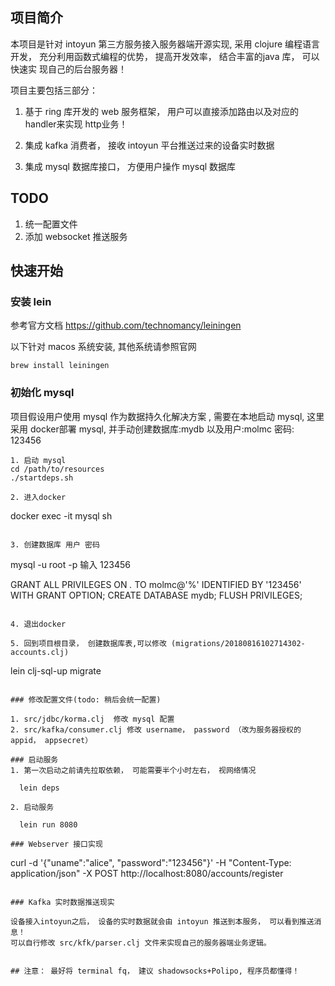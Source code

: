 ## 项目简介

本项目是针对 intoyun 第三方服务接入服务器端开源实现, 采用 clojure 编程语言
开发， 充分利用函数式编程的优势， 提高开发效率， 结合丰富的java 库， 可以快速实
现自己的后台服务器！

项目主要包括三部分：

1. 基于 ring 库开发的 web 服务框架， 用户可以直接添加路由以及对应的handler来实现
   http业务！

2. 集成 kafka 消费者， 接收 intoyun 平台推送过来的设备实时数据

3. 集成 mysql 数据库接口， 方便用户操作 mysql 数据库

## TODO

1. 统一配置文件
2. 添加 websocket 推送服务

## 快速开始

### 安装 lein

参考官方文档  https://github.com/technomancy/leiningen

以下针对 macos 系统安装, 其他系统请参照官网

```
brew install leiningen
```

### 初始化 mysql

项目假设用户使用 mysql 作为数据持久化解决方案 , 需要在本地启动 mysql, 这里采用
docker部署 mysql, 并手动创建数据库:mydb 以及用户:molmc 密码: 123456

```
1. 启动 mysql
cd /path/to/resources
./startdeps.sh

2. 进入docker
```
docker exec -it mysql sh
```

3. 创建数据库 用户 密码

```
  mysql -u root -p
       输入 123456

  GRANT ALL PRIVILEGES ON *.* TO molmc@'%' IDENTIFIED BY '123456' WITH GRANT OPTION;
  CREATE DATABASE mydb;
  FLUSH PRIVILEGES;
```

4. 退出docker

5. 回到项目根目录， 创建数据库表,可以修改 (migrations/20180816102714302-accounts.clj)

```
  lein clj-sql-up migrate

```

### 修改配置文件(todo: 稍后会统一配置)

1. src/jdbc/korma.clj  修改 mysql 配置
2. src/kafka/consumer.clj 修改 username， password （改为服务器授权的 appid， appsecret）

### 启动服务
1. 第一次启动之前请先拉取依赖， 可能需要半个小时左右， 视网络情况

  lein deps

2. 启动服务

  lein run 8080

### Webserver 接口实现

```
curl -d '{"uname":"alice", "password":"123456"}' -H "Content-Type: application/json" -X POST http://localhost:8080/accounts/register
```

### Kafka 实时数据推送现实

设备接入intoyun之后， 设备的实时数据就会由 intoyun 推送到本服务， 可以看到推送消息！
可以自行修改 src/kfk/parser.clj 文件来实现自己的服务器端业务逻辑。


## 注意： 最好将 terminal fq， 建议 shadowsocks+Polipo, 程序员都懂得！
